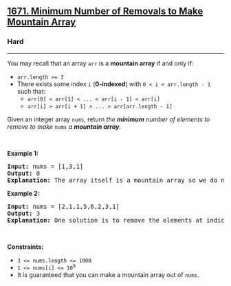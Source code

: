 <h2><a href="https://leetcode.com/problems/minimum-number-of-removals-to-make-mountain-array/">1671. Minimum Number of Removals to Make Mountain Array</a></h2><h3>Hard</h3><hr><p>You may recall that an array <code>arr</code> is a <strong>mountain array</strong> if and only if:</p>

<ul>
	<li><code>arr.length &gt;= 3</code></li>
	<li>There exists some index <code>i</code> (<strong>0-indexed</strong>) with <code>0 &lt; i &lt; arr.length - 1</code> such that:
	<ul>
		<li><code>arr[0] &lt; arr[1] &lt; ... &lt; arr[i - 1] &lt; arr[i]</code></li>
		<li><code>arr[i] &gt; arr[i + 1] &gt; ... &gt; arr[arr.length - 1]</code></li>
	</ul>
	</li>
</ul>

<p>Given an integer array <code>nums</code>​​​, return <em>the <strong>minimum</strong> number of elements to remove to make </em><code>nums<em>​​​</em></code><em> </em><em>a <strong>mountain array</strong>.</em></p>

<p>&nbsp;</p>
<p><strong class="example">Example 1:</strong></p>

<pre>
<strong>Input:</strong> nums = [1,3,1]
<strong>Output:</strong> 0
<strong>Explanation:</strong> The array itself is a mountain array so we do not need to remove any elements.
</pre>

<p><strong class="example">Example 2:</strong></p>

<pre>
<strong>Input:</strong> nums = [2,1,1,5,6,2,3,1]
<strong>Output:</strong> 3
<strong>Explanation:</strong> One solution is to remove the elements at indices 0, 1, and 5, making the array nums = [1,5,6,3,1].
</pre>

<p>&nbsp;</p>
<p><strong>Constraints:</strong></p>

<ul>
	<li><code>3 &lt;= nums.length &lt;= 1000</code></li>
	<li><code>1 &lt;= nums[i] &lt;= 10<sup>9</sup></code></li>
	<li>It is guaranteed that you can make a mountain array out of <code>nums</code>.</li>
</ul>
